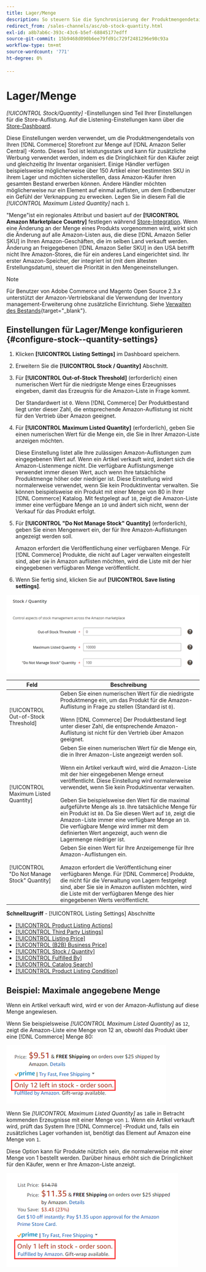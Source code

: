 ```yaml
---
title: Lager/Menge
description: So steuern Sie die Synchronisierung der Produktmengendetails von Ihrem Commerce-Store mit Ihrem [!DNL Amazon Seller Central] -Konto die Einstellungen für Lager/Menge aktualisieren.
redirect_from: /sales-channels/asc/ob-stock-quantity.html
exl-id: a8b7ab6c-393c-43c6-b5ef-68845177edff
source-git-commit: 15b9468d090b6ee79fd91c729f2481296e98c93a
workflow-type: tm+mt
source-wordcount: '771'
ht-degree: 0%

---
```


# Lager/Menge

*[!UICONTROL Stock/Quantity]* -Einstellungen sind Teil Ihrer Einstellungen für die Store-Auflistung. Auf die Listening-Einstellungen kann über die [Store-Dashboard](./amazon-store-dashboard.md).

Diese Einstellungen werden verwendet, um die Produktmengendetails von Ihren [!DNL Commerce] Storefront zur Menge auf [!DNL Amazon Seller Central] -Konto. Dieses Tool ist leistungsstark und kann für zusätzliche Werbung verwendet werden, indem es die Dringlichkeit für den Käufer zeigt und gleichzeitig Ihr Inventar organisiert. Einige Händler verfügen beispielsweise möglicherweise über 150 Artikel einer bestimmten SKU in ihrem Lager und möchten sicherstellen, dass Amazon-Käufer ihren gesamten Bestand erwerben können. Andere Händler möchten möglicherweise nur ein Element auf einmal auflisten, um dem Endbenutzer ein Gefühl der Verknappung zu erwecken. Legen Sie in diesem Fall die *[!UICONTROL Maximum Listed Quantity]* nach `1`.

&quot;Menge&quot;ist ein regionales Attribut und basiert auf der **[!UICONTROL Amazon Marketplace Country]** festlegen während [Store-Integration](./store-integration.md). Wenn eine Änderung an der Menge eines Produkts vorgenommen wird, wirkt sich die Änderung auf alle Amazon-Listen aus, die diese [!DNL Amazon Seller SKU] in Ihren Amazon-Geschäften, die im selben Land verkauft werden. Änderung an freigegebenen [!DNL Amazon Seller SKU] in den USA betrifft nicht Ihre Amazon-Stores, die für ein anderes Land eingerichtet sind. Ihr erster Amazon-Speicher, der integriert ist (mit dem ältesten Erstellungsdatum), steuert die Priorität in den Mengeneinstellungen.

>[!NOTE]
>
>Für Benutzer von Adobe Commerce und Magento Open Source 2.3.x unterstützt der Amazon-Vertriebskanal die Verwendung der Inventory management-Erweiterung ohne zusätzliche Einrichtung. Siehe [Verwalten des Bestands](https://docs.magento.com/user-guide/v2.3/catalog/inventory-management.html){target=&quot;_blank&quot;}.

## Einstellungen für Lager/Menge konfigurieren {#configure-stock--quantity-settings}

1. Klicken **[!UICONTROL Listing Settings]** im Dashboard speichern.

1. Erweitern Sie die **[!UICONTROL Stock / Quantity]** Abschnitt.

1. Für **[!UICONTROL Out-of-Stock Threshold]** (erforderlich) einen numerischen Wert für die niedrigste Menge eines Erzeugnisses eingeben, damit das Erzeugnis für die Amazon-Liste in Frage kommt.

   Der Standardwert ist `0`. Wenn [!DNL Commerce] Der Produktbestand liegt unter dieser Zahl, die entsprechende Amazon-Auflistung ist nicht für den Vertrieb über Amazon geeignet.

1. Für **[!UICONTROL Maximum Listed Quantity]** (erforderlich), geben Sie einen numerischen Wert für die Menge ein, die Sie in Ihrer Amazon-Liste anzeigen möchten.

   Diese Einstellung listet alle Ihre zulässigen Amazon-Auflistungen zum eingegebenen Wert auf. Wenn ein Artikel verkauft wird, ändert sich die Amazon-Listenmenge nicht. Die verfügbare Auflistungsmenge verwendet immer diesen Wert, auch wenn Ihre tatsächliche Produktmenge höher oder niedriger ist. Diese Einstellung wird normalerweise verwendet, wenn Sie kein Produktinventar verwalten. Sie können beispielsweise ein Produkt mit einer Menge von 80 in Ihrer [!DNL Commerce] Katalog. Mit festgelegt auf `10`, zeigt die Amazon-Liste immer eine verfügbare Menge an `10` und ändert sich nicht, wenn der Verkauf für das Produkt erfolgt.

1. Für **[!UICONTROL "Do Not Manage Stock" Quantity]** (erforderlich), geben Sie einen Mengenwert ein, der für Ihre Amazon-Auflistungen angezeigt werden soll.

   Amazon erfordert die Veröffentlichung einer verfügbaren Menge. Für [!DNL Commerce] Produkte, die nicht auf Lager verwalten eingestellt sind, aber sie in Amazon auflisten möchten, wird die Liste mit der hier eingegebenen verfügbaren Menge veröffentlicht.

1. Wenn Sie fertig sind, klicken Sie auf **[!UICONTROL Save listing settings]**.

![Einstellungen für Lager/Menge](assets/amazon-stock-quantity.png)

| Feld | Beschreibung |
|---|---|
| [!UICONTROL Out-of-Stock Threshold] | Geben Sie einen numerischen Wert für die niedrigste Produktmenge ein, um das Produkt für die Amazon-Auflistung in Frage zu stellen (Standard ist `0`).<br><br>Wenn [!DNL Commerce] Der Produktbestand liegt unter dieser Zahl, die entsprechende Amazon-Auflistung ist nicht für den Vertrieb über Amazon geeignet. |
| [!UICONTROL Maximum Listed Quantity] | Geben Sie einen numerischen Wert für die Menge ein, die in Ihrer Amazon-Liste angezeigt werden soll.<br><br>Wenn ein Artikel verkauft wird, wird die Amazon-Liste mit der hier eingegebenen Menge erneut veröffentlicht. Diese Einstellung wird normalerweise verwendet, wenn Sie kein Produktinventar verwalten.<br><br>Geben Sie beispielsweise den Wert für die maximal aufgeführte Menge als `10`. Ihre tatsächliche Menge für ein Produkt ist `80`. Da Sie diesen Wert auf `10`, zeigt die Amazon-Liste immer eine verfügbare Menge an `10`. Die verfügbare Menge wird immer mit dem definierten Wert angezeigt, auch wenn die Lagermenge niedriger ist. |
| [!UICONTROL "Do Not Manage Stock" Quantity] | Geben Sie einen Wert für Ihre Anzeigemenge für Ihre Amazon-Auflistungen ein.<br><br>Amazon erfordert die Veröffentlichung einer verfügbaren Menge. Für [!DNL Commerce] Produkte, die nicht für die Verwaltung von Lagern festgelegt sind, aber Sie sie in Amazon auflisten möchten, wird die Liste mit der verfügbaren Menge des hier eingegebenen Werts veröffentlicht. |

**Schnellzugriff** - [!UICONTROL Listing Settings] Abschnitte

- [[!UICONTROL Product Listing Actions]](./product-listing-actions.md)
- [[!UICONTROL Third Party Listings]](./third-party-listing-settings.md)
- [[!UICONTROL Listing Price]](./listing-price.md)
- [[!UICONTROL (B2B) Business Price]](./business-pricing.md)
- [[!UICONTROL Stock / Quantity]](./stock-quantity.md)
- [[!UICONTROL Fulfilled By]](./fulfilled-by.md)
- [[!UICONTROL Catalog Search]](./catalog-search.md)
- [[!UICONTROL Product Listing Condition]](./product-listing-condition.md)

## Beispiel: Maximale angegebene Menge

Wenn ein Artikel verkauft wird, wird er von der Amazon-Auflistung auf diese Menge angewiesen.

Wenn Sie beispielsweise *[!UICONTROL Maximum Listed Quantity]* as `12`, zeigt die Amazon-Liste eine Menge von 12 an, obwohl das Produkt über eine [!DNL Commerce] Menge 80:

![Beispiel für die angegebene Höchstmenge 1](assets/amazon-max-listed-quantity.png)

Wenn Sie *[!UICONTROL Maximum Listed Quantity]* as `1`alle in Betracht kommenden Erzeugnisse mit einer Menge von `1`. Wenn ein Artikel verkauft wird, prüft das System Ihre [!DNL Commerce] -Produkt und, falls ein zusätzliches Lager vorhanden ist, benötigt das Element auf Amazon eine Menge von `1`.

Diese Option kann für Produkte nützlich sein, die normalerweise mit einer Menge von 1 bestellt werden. Darüber hinaus erhöht sich die Dringlichkeit für den Käufer, wenn er Ihre Amazon-Liste anzeigt.

![Beispiel für die angegebene Höchstmenge 2](assets/amazon-max-listed-quantity-1.png)
